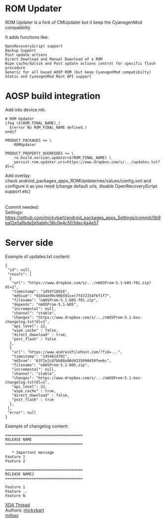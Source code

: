 ROM Updater
====================

ROM Updater is a fork of CMUpdater but it keep the CyanogenMod compatibilty<br>

It adds functions like:

    OpenRecoveryScript support
    Backup Support
    Post update actions
    Direct Download and Manual Download of a ROM
    Wipe cache/dalvik and Post update actions control for specific flash procedure
    Generic for all based AOSP ROM (but keep CyanogenMod compatibilty)
    Static and CyanogenMod Rest API support

AOSP build integration
====================

Add into device.mk:

    # ROM Updater
    ifeq ($(ROM_FINAL_NAME),)
      $(error No ROM_FINAL_NAME defined.)
    endif
    
    PRODUCT_PACKAGES += \
        ROMUpdater
    
    PRODUCT_PROPERTY_OVERRIDES += \
        ro.build.version.updater=$(ROM_FINAL_NAME) \
        persist.rom.updater.uri=https://www.dropbox.com/s/.../updates.txt?dl=1

Add overlay:<br>
check android_packages_apps_ROMUpdater/res/values/config.xml and configure it as you need (change default urls, disable OpenRecoveryScript support etc)<br>
<br>
<br>
Commit needed:<br>
Settings: https://github.com/mickybart/android_packages_apps_Settings/commit/0b9ea12e5a1bda2e5ab6c36c0e4c503dec4a4e57 <br>

Server side
====================

Example of updates.txt content:

    {
     "id": null, 
     "result": [
      {
       "url": "https://www.dropbox.com/s/.../nAOSProm-5.1-b05-f01.zip?dl=1", 
       "timestamp": "1454716916", 
       "md5sum": "91044e99c90b591cec7f472334fbf1f7", 
       "filename": "nAOSProm-5.1-b05-f01.zip",
       "depends": "nAOSProm-5.1-b05",
       "incremental": null, 
       "channel": "stable", 
       "changes": "https://www.dropbox.com/s/.../nAOSProm-5.1-bxx-changelog.txt?dl=1", 
       "api_level": 22,
       "wipe_cache" : false,
       "direct_download" : true,
       "post_flash" : false
      },
      {
       "url": "https://www.androidfilehost.com/?fid=...", 
       "timestamp": "1454614701", 
       "md5sum": "63f2e2cd7bb88a98d4335090459fee6c", 
       "filename": "nAOSProm-5.1-b05.zip", 
       "incremental": null, 
       "channel": "stable", 
       "changes": "https://www.dropbox.com/s/.../nAOSProm-5.1-bxx-changelog.txt?dl=1", 
       "api_level": 22,
       "wipe_cache" : true,
       "direct_download" : false,
       "post_flash" : true
      },
     ], 
     "error": null
    }

Example of changelog content:

    ===================================
    RELEASE NAME
    ===================================
    
       * Important message
    Feature 1
    Feature 2
    
    ===================================
    RELEASE NAME2
    ===================================
    
    Feature 1
    Feature ..
    Feature N

[XDA Thread](http://forum.xda-developers.com/xperia-s/s-development/rom-naosprom-xperia-s-t2958516) <br>
Authors:
[mickybart](http://forum.xda-developers.com/member.php?u=6043081) <br>
[millosr](http://forum.xda-developers.com/member.php?u=6754437)


